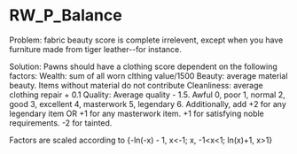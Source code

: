 # RW_P_Balance

Problem: fabric beauty score is complete irrelevent, except when you have furniture made from tiger leather--for instance.

Solution: Pawns should have a clothing score dependent on the following factors:
  Wealth: sum of all worn clthing value/1500
  Beauty: average material beauty. Items without material do not contribute
  Cleanliness: average clothing repair + 0.1
  Quality: Average quality - 1.5. Awful 0, poor 1, normal 2, good 3, excellent 4, masterwork 5, legendary 6. Additionally, add +2 for any legendary item OR +1 for any masterwork item. +1 for satisfying noble requirements. -2 for tainted.
  
Factors are scaled according to {-ln(-x) - 1, x<-1; x, -1<x<1; ln(x)+1, x>1}

